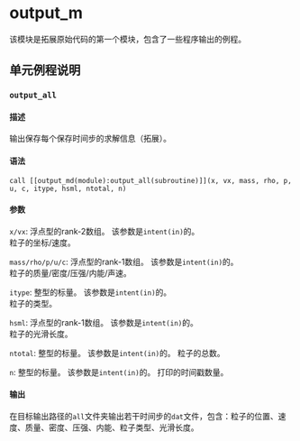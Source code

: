 # output_m

该模块是拓展原始代码的第一个模块，包含了一些程序输出的例程。

## 单元例程说明

### `output_all`

#### 描述

输出保存每个保存时间步的求解信息（拓展）。

#### 语法

`call [[output_md(module):output_all(subroutine)]](x, vx, mass, rho, p, u, c, itype, hsml, ntotal, n)`

#### 参数

`x/vx`: 浮点型的rank-2数组。
该参数是`intent(in)`的。<br>
粒子的坐标/速度。

`mass/rho/p/u/c`: 浮点型的rank-1数组。
该参数是`intent(in)`的。<br>
粒子的质量/密度/压强/内能/声速。

`itype`: 整型的标量。
该参数是`intent(in)`的。<br>
粒子的类型。

`hsml`: 浮点型的rank-1数组。
该参数是`intent(in)`的。<br>
粒子的光滑长度。

`ntotal`: 整型的标量。
该参数是`intent(in)`的。
粒子的总数。

`n`: 整型的标量。
该参数是`intent(in)`的。
打印的时间戳数量。

#### 输出

在目标输出路径的`all`文件夹输出若干时间步的`dat`文件，包含：粒子的位置、速度、质量、密度、压强、内能、粒子类型、光滑长度。